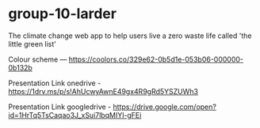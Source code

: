 # group-10-larder
The climate change web app to help users live a zero waste life
called 'the little green list'

Colour scheme — https://coolors.co/329e62-0b5d1e-053b06-000000-0b132b

Presentation Link onedrive - https://1drv.ms/p/s!AhUcwyAwnE49gx4R9gRd5YSZUWh3

Presentation Link googledrive - https://drive.google.com/open?id=1HrTq5TsCaqao3J_xSui7lbqMIYl-gFEi
